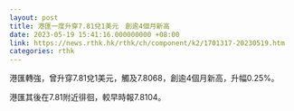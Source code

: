 ```yaml
---
layout: post
title: 港匯一度升穿7.81兌1美元　創逾4個月新高
date: 2023-05-19 15:41:16.000000000 +08:00
link: https://news.rthk.hk/rthk/ch/component/k2/1701317-20230519.htm
categories: rthk
---
```


港匯轉強，曾升穿7.81兌1美元，觸及7.8068，創逾4個月新高，升幅0.25%。

港匯其後在7.81附近徘徊，較早時報7.8104。
